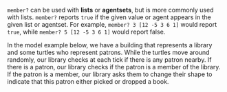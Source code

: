 `member?` can be used with **lists** or **agentsets**, but is more commonly used with lists. `member?` reports `true` if the given value or agent appears in the given list or agentset. For example, `member? 3 [12 -5 3 6 1]` would report `true`, while  `member? 5 [12 -5 3 6 1]` would report false. 



In the model example below, we have a building that represents a library and some turtles who represent patrons. While the turtles move around randomly, our library checks at each tick if there is any patron nearby. If there is a patron, our library checks if the patron is a member of the library. If the patron is a member, our library asks them to change their shape to indicate that this patron either picked or dropped a book. 